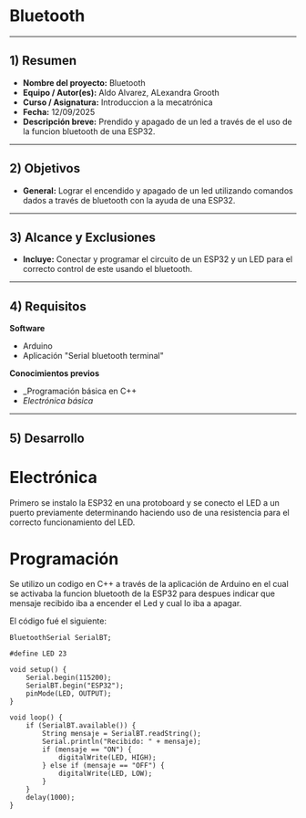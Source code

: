# Bluetooth

---
## 1) Resumen

- **Nombre del proyecto:** Bluetooth
- **Equipo / Autor(es):** Aldo Alvarez, ALexandra Grooth
- **Curso / Asignatura:** Introduccion a la mecatrónica
- **Fecha:** 12/09/2025  
- **Descripción breve:** Prendido y apagado de un led a través de el uso de la funcion bluetooth de una ESP32.

---

## 2) Objetivos

- **General:** Lograr el encendido y apagado de un led utilizando comandos dados a través de bluetooth con la ayuda de una ESP32.

---

## 3) Alcance y Exclusiones

- **Incluye:** Conectar y programar el circuito de un ESP32 y un LED para el correcto control de este usando el bluetooth.

---

## 4) Requisitos

**Software**
- Arduino
- Aplicación "Serial bluetooth terminal"

**Conocimientos previos**
- _Programación básica en C++
- _Electrónica básica_

---

## 5) Desarrollo

# Electrónica

Primero se instalo la ESP32 en una protoboard y se conecto el LED a un puerto previamente determinando haciendo uso de una resistencia para el correcto funcionamiento del LED.

# Programación
Se utilizo un codigo en C++ a través de la aplicación de Arduino en el cual se activaba la funcion bluetooth de la ESP32 para despues indicar que mensaje recibido iba a encender el Led y cual lo iba a apagar.

El código fué el siguiente:

```#include "BluetoothSerial.h"
BluetoothSerial SerialBT;

#define LED 23

void setup() {
    Serial.begin(115200);
    SerialBT.begin("ESP32");
    pinMode(LED, OUTPUT);
}

void loop() {
    if (SerialBT.available()) {
        String mensaje = SerialBT.readString();
        Serial.println("Recibido: " + mensaje);
        if (mensaje == "ON") {
            digitalWrite(LED, HIGH);
        } else if (mensaje == "OFF") {
            digitalWrite(LED, LOW);
        }
    }
    delay(1000);
}
```

```
